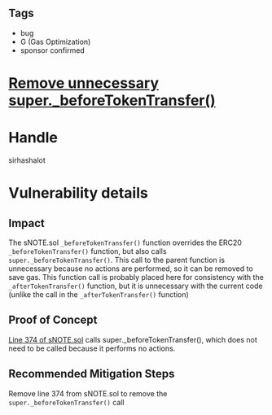 ## Tags

- bug
- G (Gas Optimization)
- sponsor confirmed

# [Remove unnecessary super._beforeTokenTransfer()](https://github.com/code-423n4/2022-01-notional-findings/issues/112) 

# Handle

sirhashalot


# Vulnerability details

## Impact

The sNOTE.sol `_beforeTokenTransfer()` function overrides the ERC20 `_beforeTokenTransfer()` function, but also calls `super._beforeTokenTransfer()`. This call to the parent function is unnecessary because no actions are performed, so it can be removed to save gas. This function call is probably placed here for consistency with the `_afterTokenTransfer()` function, but it is unnecessary with the current code (unlike the call in the `_afterTokenTransfer()` function)

## Proof of Concept

[Line 374 of sNOTE.sol](https://github.com/code-423n4/2022-01-notional/blob/d171cad9e86e0d02e0909eb66d4c24ab6ea6b982/contracts/sNOTE.sol#L374) calls super._beforeTokenTransfer(), which does not need to be called because it performs no actions.

## Recommended Mitigation Steps

Remove line 374 from sNOTE.sol to remove the `super._beforeTokenTransfer()` call 


